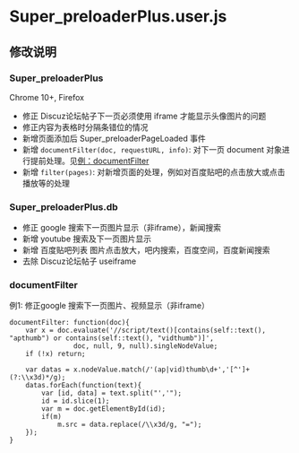 Super_preloaderPlus.user.js
===========================

## 修改说明

### Super_preloaderPlus

Chrome 10+, Firefox

 - 修正 Discuz论坛帖子下一页必须使用 iframe 才能显示头像图片的问题
 - 修正内容为表格时分隔条错位的情况
 - 新增页面添加后 Super_preloaderPageLoaded 事件
 - 新增 `documentFilter(doc, requestURL, info)`: 对下一页 document 对象进行提前处理。见[例：documentFilter](#documentFilter)
 - 新增 `filter(pages)`: 对新增页面的处理，例如对百度贴吧的点击放大或点击播放等的处理

### Super_preloaderPlus.db

 - 修正 google 搜索下一页图片显示（非iframe），新闻搜索
 - 新增 youtube 搜索及下一页图片显示
 - 新增 百度贴吧列表 图片点击放大，吧内搜索，百度空间，百度新闻搜索
 - 去除 Discuz论坛帖子 useiframe


### documentFilter

例1: 修正google 搜索下一页图片、视频显示（非iframe）

	documentFilter: function(doc){
		var x = doc.evaluate('//script/text()[contains(self::text(), "apthumb") or contains(self::text(), "vidthumb")]',
		            doc, null, 9, null).singleNodeValue;
		if (!x) return;

		var datas = x.nodeValue.match(/'(ap|vid)thumb\d+','[^']+(?:\\x3d)*/g);
		datas.forEach(function(text){
		    var [id, data] = text.split("','");
		    id = id.slice(1);
		    var m = doc.getElementById(id);
		    if(m)
		        m.src = data.replace(/\\x3d/g, "=");
		});
	}